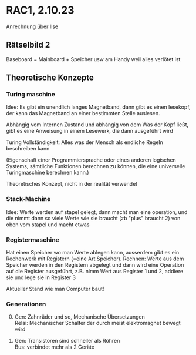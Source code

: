# RAC1, 2.10.23

Anrechnung über Ilse

## Rätselbild 2
Baseboard = Mainboard + Speicher usw am Handy weil alles verlötet ist

## Theoretische Konzepte

### Turing maschine 

Idee: Es gibt ein unendlich langes Magnetband, dann gibt es einen lesekopf,
der kann das Magnetband an einer bestimmten Stelle auslesen.

Abhängig vom Internen Zustand und abhängig von dem Was der Kopf ließt,
gibt es eine Anweisung in einem Lesewerk, die dann ausgeführt wird

Turing Vollständigkeit: Alles was der Mensch als endliche Regeln beschreiben kann

(Eigenschaft einer Programmiersprache oder eines anderen logischen Systems, sämtliche Funktionen berechnen zu können, die eine universelle Turingmaschine berechnen kann.)

Theoretisches Konzept, nicht in der realität verwendet

### Stack-Machine

Idee: Werte werden auf stapel gelegt, dann macht man eine operation, und die nimmt dann
so viele Werte wie sie braucht (zb "plus" braucht 2) von oben vom stapel und macht etwas

### Registermaschine

Hat einen Speicher wo man Werte ablegen kann,
ausserdem gibt es ein Rechenwerk mit Registern (=eine Art Speicher).
Rechnen: Werte aus dem Speicher werden in den Registern abgelegt und dann wird eine 
Operation auf die Register ausgeführt, z.B. nimm Wert aus Register 1 und 2, addiere sie und 
lege sie in Register 3

Aktueller Stand wie man Computer baut!

### Generationen

0. Gen: Zahnräder und so, Mechanische Übersetzungen  
Relai: Mechanischer Schalter der durch meist elektromagnet bewegt wird


2. Gen: Transistoren sind schneller als Röhren  
Bus: verbindet mehr als 2 Geräte


